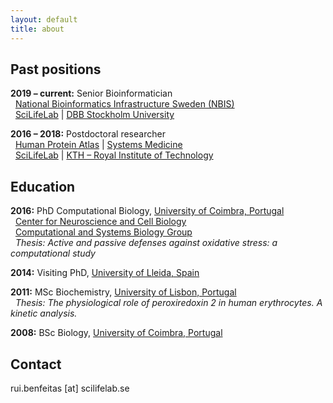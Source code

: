 ```yaml
---
layout: default
title: about
---
```


## Past positions
**2019 – current:** Senior Bioinformatician  
&nbsp;&nbsp;[National Bioinformatics Infrastructure Sweden (NBIS)](https://www.nbis.se/about/staff/rui-benfeitas/)  
&nbsp;&nbsp;[SciLifeLab](www.scilifelab.se) | [DBB Stockholm University](https://www.dbb.su.se/)  

**2016 – 2018:** Postdoctoral researcher  
&nbsp;&nbsp;[Human Protein Atlas](https://www.proteinatlas.org/) | [Systems Medicine](sysmedicine.com)  
&nbsp;&nbsp;[SciLifeLab](www.scilifelab.se) | [KTH – Royal Institute of Technology](kth.se)  


## Education
**2016:**  PhD Computational Biology, [University of Coimbra, Portugal](https://www.uc.pt/fctuc)  
&nbsp;&nbsp;[Center for Neuroscience and Cell Biology](http://www.cnbc.pt/)  
&nbsp;&nbsp;[Computational and Systems Biology Group](http://www.cnbc.pt/research/department_group_show.asp?iddep=1947&idgrp=1310)  
&nbsp;&nbsp;*Thesis: Active and passive defenses against oxidative stress: a computational study*    

**2014:**  Visiting PhD, [University of Lleida, Spain](https://www.irblleida.org/en/research/14/systems-biology-and-statistical-methods-for-biomedical-research)  

**2011:** MSc Biochemistry, [University of Lisbon, Portugal](https://ciencias.ulisboa.pt/en)  
&nbsp;&nbsp;*Thesis: The physiological role of peroxiredoxin 2 in human erythrocytes. A kinetic analysis.*  

**2008:** BSc Biology, [University of Coimbra, Portugal](https://www.uc.pt/fctuc)  


## Contact
rui.benfeitas [at] scilifelab.se